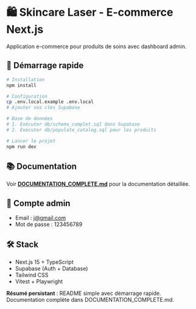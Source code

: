 # 🛍️ Skincare Laser - E-commerce Next.js

Application e-commerce pour produits de soins avec dashboard admin.

## 🚀 Démarrage rapide

```bash
# Installation
npm install

# Configuration
cp .env.local.example .env.local
# Ajouter vos clés Supabase

# Base de données
# 1. Exécuter db/schema_complet.sql dans Supabase
# 2. Exécuter db/populate_catalog.sql pour les produits

# Lancer le projet
npm run dev
```

## 📚 Documentation

Voir **[DOCUMENTATION_COMPLETE.md](DOCUMENTATION_COMPLETE.md)** pour la documentation détaillée.

## 🔐 Compte admin

- Email : j@gmail.com
- Mot de passe : 123456789

## 🛠️ Stack

- Next.js 15 + TypeScript
- Supabase (Auth + Database)
- Tailwind CSS
- Vitest + Playwright

**Résumé persistant** : README simple avec démarrage rapide. Documentation complète dans DOCUMENTATION_COMPLETE.md.
